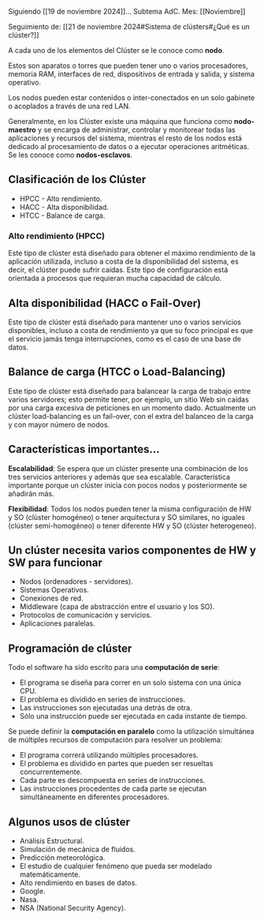 Siguiendo [[19 de noviembre 2024]]...
Subtema AdC.
Mes: [[Noviembre]]

Seguimiento de: [[21 de noviembre 2024#Sistema de clústers#¿Qué es un clúster?]]

A cada uno de los elementos del Clúster se le conoce como **nodo**.

Estos son aparatos o torres que pueden tener uno o varios procesadores, memoria RAM, interfaces de red, dispositivos de entrada y salida, y sistema operativo.

Los nodos pueden estar contenidos o inter-conectados en un solo gabinete o acoplados a través de una red LAN.

Generalmente, en los Clúster existe una máquina que funciona como **nodo-maestro** y se encarga de administrar, controlar y monitorear todas las aplicaciones y recursos del sistema, mientras el resto de los nodos está dedicado al procesamiento de datos o a ejecutar operaciones aritméticas. Se les conoce como **nodos-esclavos**.

## Clasificación de los Clúster
- HPCC - Alto rendimiento.
- HACC - Alta disponibilidad.
- HTCC - Balance de carga.

### Alto rendimiento (HPCC)
Este tipo de clúster está diseñado para obtener el máximo rendimiento de la aplicación utilizada, incluso a costa de la disponibilidad del sistema, es decir, el clúster puede sufrir caídas. Este tipo de configuración está orientada a procesos que requieran mucha capacidad de cálculo.

## Alta disponibilidad (HACC o Fail-Over)
Este tipo de clúster está diseñado para mantener uno o varios servicios disponibles, incluso a costa de rendimiento ya que su foco principal es que el servicio jamás tenga interrupciones, como es el caso de una base de datos.

## Balance de carga (HTCC o Load-Balancing)
Este tipo de clúster está diseñado para balancear la carga de trabajo entre varios servidores; esto permite tener, por ejemplo, un sitio Web sin caídas por una carga excesiva de peticiones en un momento dado. Actualmente un clúster load-balancing es un fail-over, con el extra del balanceo de la carga y con mayor número de nodos.

## Características importantes...
**Escalabilidad**: Se espera que un clúster presente una combinación de los tres servicios anteriores y además que sea escalable. Característica importante porque un clúster inicia con pocos nodos y posteriormente se añadirán más.

**Flexibilidad**: Todos los nodos pueden tener la misma configuración de HW y SO (clúster homogéneo) o tener arquitectura y SO similares, no iguales (clúster semi-homogéneo) o tener diferente HW y SO (clúster heterogeneo).

## Un clúster necesita varios componentes de HW y SW para funcionar
- Nodos (ordenadores - servidores).
- Sistemas Operativos.
- Conexiones de red.
- Middleware (capa de abstracción entre el usuario y los SO).
- Protocolos de comunicación y servicios.
- Aplicaciones paralelas.

## Programación de clúster
Todo el software ha sido escrito para una **computación de serie**:
- El programa se diseña para correr en un solo sistema con una única CPU.
- El problema es dividido en series de instrucciones.
- Las instrucciones son ejecutadas una detrás de otra.
- Sólo una instrucción puede ser ejecutada en cada instante de tiempo.

Se puede definir la **computación en paralelo** como la utilización simultánea de múltiples recursos de computación para resolver un problema:
- El programa correrá utilizando múltiples procesadores.
- El problema es dividido en partes que pueden ser resueltas concurrentemente.
- Cada parte es descompuesta en series de instrucciones.
- Las instrucciones procedentes de cada parte se ejecutan simultáneamente en diferentes procesadores.

## Algunos usos de clúster
- Análisis Estructural.
- Simulación de mecánica de fluidos.
- Predicción meteorológica.
- El estudio de cualquier fenómeno que pueda ser modelado matemáticamente.
- Alto rendimiento en bases de datos.
- Google.
- Nasa.
- NSA (National Security Agency).